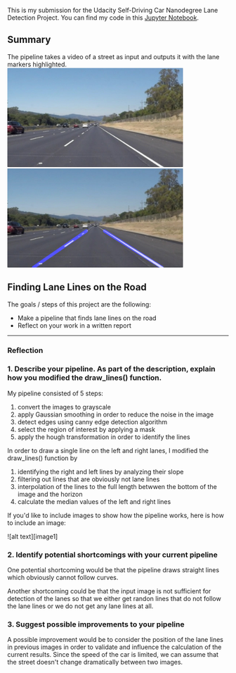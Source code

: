 This is my submission for the Udacity Self-Driving Car Nanodegree Lane Detection Project. You can find my code in this [Jupyter Notebook](https://github.com/MarkBroerkens/CarND-LaneLines-P1/blob/master/P1.ipynb). 

## Summary

The pipeline takes a video of a street as input and outputs it with the lane markers highlighted.
<img src="https://raw.githubusercontent.com/MarkBroerkens/CarND-LaneLines-P1/master/readme_images/0_original.jpg" width="400">
<img src="https://raw.githubusercontent.com/MarkBroerkens/CarND-LaneLines-P1/master/readme_images/6_result.jpg" width="400">

## Finding Lane Lines on the Road ##

The goals / steps of this project are the following:
* Make a pipeline that finds lane lines on the road
* Reflect on your work in a written report


---

### Reflection

### 1. Describe your pipeline. As part of the description, explain how you modified the draw_lines() function.

My pipeline consisted of 5 steps:
1. convert the images to grayscale
2. apply Gaussian smoothing in order to reduce the noise in the image
3. detect edges using canny edge detection algorithm
4. select the region of interest by applying a mask
5. apply the hough transformation in order to identify the lines

In order to draw a single line on the left and right lanes, I modified the draw_lines() function by 
1. identifying the right and left lines by analyzing their slope
2. filtering out lines that are obviously not lane lines
3. interpolation of the lines to the full length betwwen the bottom of the image and the horizon
4. calculate the median values of the left and right lines

If you'd like to include images to show how the pipeline works, here is how to include an image: 

![alt text][image1]


### 2. Identify potential shortcomings with your current pipeline


One potential shortcoming would be that the pipeline draws straight lines which obviously cannot follow curves.

Another shortcoming could be that the input image is not sufficient for detection of the lanes so that we either get randon lines that do not follow the lane lines or we do not get any lane lines at all.


### 3. Suggest possible improvements to your pipeline

A possible improvement would be to consider the position of the lane lines in previous images in order to validate and influence the  calculation of the current results. Since the speed of the car is limited, we can assume that the street doesn't change dramatically between two images.
